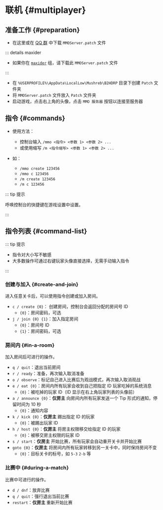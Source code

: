 <script setup>

import { withBase } from 'vitepress'

</script>

# 联机 {#multiplayer}

## 准备工作 {#preparation}

- 在这里或在 [QQ 群](https://qm.qq.com/q/2mIPnK8JIk) 中下载 <a :href="withBase('/patches/release/MMOServer.patch')" download>`MMOServer.patch`</a> 文件

::: details maxider

- 如果你在 [`maxider`](tricks#内测版本) 组，请下载此 <a :href="withBase('/patches/maxider/MMOServer.patch')" download>`MMOServer.patch`</a> 文件

:::

- 在 `%USERPROFILE%\AppData\LocalLow\Mushreb\B2HDRP` 目录下创建 `Patch` 文件夹
- 将 `MMOServer.patch` 文件放入 `Patch` 文件夹
- 启动游戏，点击右上角的头像，点击 `MMO 服务器` 按钮以连接至服务器

## 指令 {#commands}

- 使用方法：

  - 控制台输入 `/mmo <指令> <参数 1> <参数 2> ...`
  - 或使用缩写 `/m <指令缩写> <参数 1> <参数 2> ...`

- 如：
  - `/mmo create 123456`
  - `/mmo c 123456`
  - `/m create 123456`
  - `/m c 123456`

::: tip 提示

呼唤控制台的快捷键在游戏设置中设置。

:::

## 指令列表 {#command-list}

::: tip 提示

- 指令对大小写不敏感
- 大多数操作可通过右键玩家头像直接选择，无需手动输入指令

:::

### 创建与加入 {#create-and-join}

进入任意关卡后，可以使用指令创建或加入房间。

- `c / create {0}`： 创建房间，控制台会返回分配的房间号 ID
  - `{0}`：房间密码，可选
- `j / join {0} {1}`：加入指定房间
  - `{0}`：房间号 ID
  - `{1}`：房间密码，可选

### 房间内 {#in-a-room}

加入房间后可进行的操作。

- `q / quit`：退出当前房间
- `r / ready`：准备，再次输入取消准备
- `o / observe`：标记自己进入比赛后为观战模式，再次输入取消观战
- `e / eat {0}`：房间内所有玩家会收到自己把指定 ID 玩家吃掉的系统消息
  - `{0}`：被吃掉的玩家 ID（ID 显示在右上角玩家列表的头像前）
- `a / announce {0}`：<span class="text-red">**仅房主**</span> 向房间内所有玩家发送一个 Tip 形式的通知，停留时间为 10 秒
  - `{0}`：通知内容
- `k / kick {0}`：<span class="text-red">**仅房主**</span> 踢出指定 ID 的玩家
  - `{0}`：被踢出玩家 ID
- `h / host {0}`：<span class="text-red">**仅房主**</span> 将房主权限移交给指定 ID 的玩家
  - `{0}`：被移交房主权限的玩家 ID
- `s / start`：<span class="text-red">**仅房主**</span> 开始比赛，所有玩家会自动重开关卡并开始比赛
- `goto {0}`：<span class="text-red">**仅房主**</span> 将房间内所有玩家转移到另一关卡中，同时保持房间不变
  - `{0}`：目标关卡的标号，如 `5-3` `2-b` 等

### 比赛中 {#during-a-match}

比赛中可进行的操作。

- `d / dnf`：放弃比赛
- `q / quit`：强行退出当前比赛
- `restart`：<span class="text-red">**仅房主**</span> 重新开始比赛
